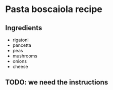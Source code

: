 # Pasta boscaiola recipe


## Ingredients

- rigatoni
- pancetta
- peas
- mushrooms
- onions
- cheese


## TODO: we need the instructions
